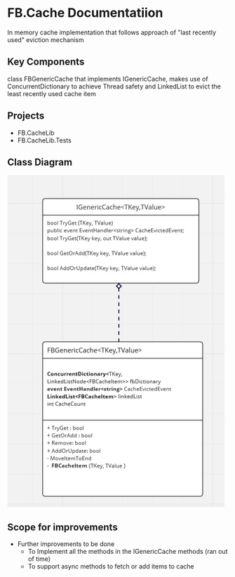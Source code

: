 # FB.Cache Documentatiion
In memory cache implementation that follows approach of "last recently used" eviction mechanism

## Key Components
class FBGenericCache that implements IGenericCache, makes use of ConcurrentDictionary to achieve Thread safety and 
LinkedList to evict the least recently used cache item

## Projects
* FB.CacheLib
* FB.CacheLib.Tests

## Class Diagram
<img src="./ClassDiagramUpdated.jpg">


## Scope for improvements

* Further improvements to be done  
	* To Implement all the methods in the IGenericCache methods (ran out of time)
	* To support async methods to fetch or add items to cache
